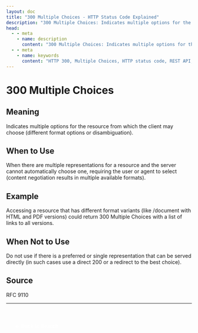 ```yaml
---
layout: doc
title: "300 Multiple Choices - HTTP Status Code Explained"
description: "300 Multiple Choices: Indicates multiple options for the resource from which the client may choose (different format options or disambiguation)."
head:
  - - meta
    - name: description
      content: "300 Multiple Choices: Indicates multiple options for the resource from which the client may choose (different format options or disambiguation)."
  - - meta
    - name: keywords
      content: "HTTP 300, Multiple Choices, HTTP status code, REST API, web development"
---
```


# 300 Multiple Choices

## Meaning

Indicates multiple options for the resource from which the client may choose (different format options or disambiguation).

## When to Use

When there are multiple representations for a resource and the server cannot automatically choose one, requiring the user or agent to select (content negotiation results in multiple available formats).

## Example

Accessing a resource that has different format variants (like /document with HTML and PDF versions) could return 300 Multiple Choices with a list of links to all versions.

## When Not to Use

Do not use if there is a preferred or single representation that can be served directly (in such cases use a direct 200 or a redirect to the best choice).

## Source

RFC 9110

---

<div style="margin-top: 40px;">
  <a href="/http-codes/" style="display: inline-block; padding: 12px 24px; background: hsl(var(--primary)); color: white; text-decoration: none; border-radius: var(--radius); font-weight: 500; transition: all 0.2s ease;">← Back to Search</a>
</div>
